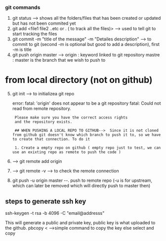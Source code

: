 ### git commands
1. git status  --> shows all the folders/files that has been created or updated but has not been commited yet
2. git add <file1 file2 ..etc  or . ( to track all the files)> --> used to tell git to start tracking the files
3. git commit -m "title of the message" -m "Detailes description" --> to commit to git (second -m is optional but good to add a description), first -m is title
4. git push origin master -->
            origin : keyword linked to git repository
            mastre : master is the branch that we wish to push to

# from local directory (not on github)
5. git init --> to initializea git repo

    error:
        fatal: 'origin' does not appear to be a git repository
        fatal: Could not read from remote repository.

        Please make sure you have the correct access rights
        and the repository exists.

        ## WHEN PUSHING A LOCAL REPO TO GITHUB-->  Since it is not cloned from github git doesn't know which branch to push it to, so we have to create that connection. To do it
        
        1. Create a empty repo on github ( empty repo just to test, we can use an exixting repo as remote to push the code )
6. -->     git remote add origin <remote repo link>
7. -->     git remote -v --> to check the remote connection

8. git push -u origin master --. push to remote repo (-u is for upstream, which can later be removed which will directly push to master then)




## steps to generate ssh key
ssh-keygen -t rsa -b 4096 -C "email@addresss"

This will generate a public and private key, public key is what uploaded to the github.
pbcopy < <apth to the file> -->simple command to copy the key else select and copy
                            